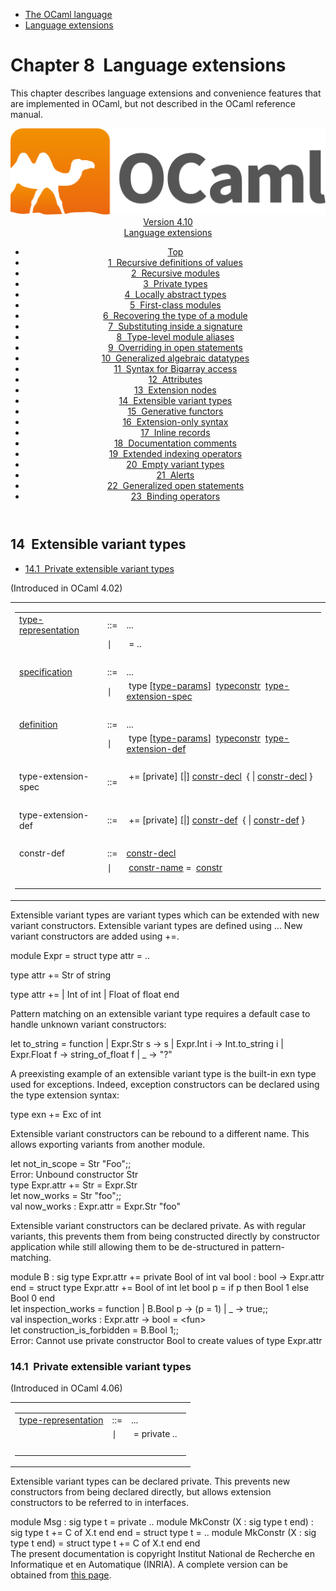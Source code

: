 <!-- ((! set title Manual !)) ((! set documentation !)) ((! set manual !)) ((! set nobreadcrumb !)) -->
<div class="manual content"><ul class="part_menu"><li><a href="language.html">The OCaml language</a></li><li class="active"><a href="extn.html">Language extensions</a></li></ul>




<h1 class="chapter" id="sec238"><span>Chapter 8</span>&nbsp;&nbsp;Language extensions</h1>
<p> <a id="c:extensions"></a>
</p><p>This chapter describes language extensions and convenience features
that are implemented in OCaml, but not described in the
OCaml reference manual.</p><header><nav class="toc brand"><a class="brand" href="https://ocaml.org/"><img src="colour-logo-gray.svg" class="svg" alt="OCaml"></a></nav><nav class="toc"><div class="toc_version"><a href="/docs" id="version-select">Version 4.10</a></div><div class="toc_title"><a href="#">Language extensions</a></div><ul><li class="top"><a href="#">Top</a></li>
<li><a href="letrecvalues.html#start-section">1&nbsp;&nbsp;Recursive definitions of values</a>
</li><li><a href="manual024.html#start-section">2&nbsp;&nbsp;Recursive modules</a>
</li><li><a href="privatetypes.html#start-section">3&nbsp;&nbsp;Private types</a>
</li><li><a href="locallyabstract.html#start-section">4&nbsp;&nbsp;Locally abstract types</a>
</li><li><a href="firstclassmodules.html#start-section">5&nbsp;&nbsp;First-class modules</a>
</li><li><a href="moduletypeof.html#start-section">6&nbsp;&nbsp;Recovering the type of a module</a>
</li><li><a href="signaturesubstitution.html#start-section">7&nbsp;&nbsp;Substituting inside a signature</a>
</li><li><a href="modulealias.html#start-section">8&nbsp;&nbsp;Type-level module aliases</a>
</li><li><a href="overridingopen.html#start-section">9&nbsp;&nbsp;Overriding in open statements</a>
</li><li><a href="gadts.html#start-section">10&nbsp;&nbsp;Generalized algebraic datatypes</a>
</li><li><a href="bigarray.html#start-section">11&nbsp;&nbsp;Syntax for Bigarray access</a>
</li><li><a href="attributes.html#start-section">12&nbsp;&nbsp;Attributes</a>
</li><li><a href="extensionnodes.html#start-section">13&nbsp;&nbsp;Extension nodes</a>
</li><li><a href="extensiblevariants.html#start-section">14&nbsp;&nbsp;Extensible variant types</a>
</li><li><a href="generativefunctors.html#start-section">15&nbsp;&nbsp;Generative functors</a>
</li><li><a href="extensionsyntax.html#start-section">16&nbsp;&nbsp;Extension-only syntax</a>
</li><li><a href="inlinerecords.html#start-section">17&nbsp;&nbsp;Inline records</a>
</li><li><a href="doccomments.html#start-section">18&nbsp;&nbsp;Documentation comments</a>
</li><li><a href="indexops.html#start-section">19&nbsp;&nbsp;Extended indexing operators </a>
</li><li><a href="emptyvariants.html#start-section">20&nbsp;&nbsp;Empty variant types</a>
</li><li><a href="alerts.html#start-section">21&nbsp;&nbsp;Alerts</a>
</li><li><a href="generalizedopens.html#start-section">22&nbsp;&nbsp;Generalized open statements</a>
</li><li><a href="bindingops.html#start-section">23&nbsp;&nbsp;Binding operators</a>
</li></ul></nav></header><a id="start-section"></a><section id="section">




<h2 class="section" id="s:extensible-variants"><a class="section-anchor" href="#s:extensible-variants" aria-hidden="true"></a>14&nbsp;&nbsp;Extensible variant types</h2>
<ul>
<li><a href="extensiblevariants.html#ss%3Aprivate-extensible">14.1&nbsp;&nbsp;Private extensible variant types</a>
</li></ul>
<p>(Introduced in OCaml 4.02)</p><div class="syntax"><table class="display dcenter"><tbody><tr class="c019"><td class="dcell"><table class="c001 cellpading0"><tbody><tr><td class="c018">
<a class="syntax" href="typedecl.html#type-representation"><span class="c010">type-representation</span></a></td><td class="c015">::=</td><td class="c017">
...
&nbsp;</td></tr>
<tr><td class="c018">&nbsp;</td><td class="c015">∣</td><td class="c017">&nbsp;<span class="c004">=</span>&nbsp;<span class="c004">..</span>
&nbsp;</td></tr>
<tr><td class="c018">&nbsp;</td></tr>
<tr><td class="c018">
<a class="syntax" href="modtypes.html#specification"><span class="c010">specification</span></a></td><td class="c015">::=</td><td class="c017">
...
&nbsp;</td></tr>
<tr><td class="c018">&nbsp;</td><td class="c015">∣</td><td class="c017">&nbsp;<span class="c004">type</span>&nbsp;[<a class="syntax" href="typedecl.html#type-params"><span class="c010">type-params</span></a>]&nbsp;&nbsp;<a class="syntax" href="names.html#typeconstr"><span class="c010">typeconstr</span></a>&nbsp;&nbsp;<a class="syntax" href="#type-extension-spec"><span class="c010">type-extension-spec</span></a>
&nbsp;</td></tr>
<tr><td class="c018">&nbsp;</td></tr>
<tr><td class="c018">
<a class="syntax" href="modules.html#definition"><span class="c010">definition</span></a></td><td class="c015">::=</td><td class="c017">
...
&nbsp;</td></tr>
<tr><td class="c018">&nbsp;</td><td class="c015">∣</td><td class="c017">&nbsp;<span class="c004">type</span>&nbsp;[<a class="syntax" href="typedecl.html#type-params"><span class="c010">type-params</span></a>]&nbsp;&nbsp;<a class="syntax" href="names.html#typeconstr"><span class="c010">typeconstr</span></a>&nbsp;&nbsp;<a class="syntax" href="#type-extension-def"><span class="c010">type-extension-def</span></a>
&nbsp;</td></tr>
<tr><td class="c018">&nbsp;</td></tr>
<tr><td class="c018">
<a class="syntax" id="type-extension-spec"><span class="c010">type-extension-spec</span></a></td><td class="c015">::=</td><td class="c017">&nbsp;<span class="c004">+=</span>&nbsp;[<span class="c004">private</span>]&nbsp;[<span class="c004">|</span>]&nbsp;<a class="syntax" href="typedecl.html#constr-decl"><span class="c010">constr-decl</span></a>&nbsp;&nbsp;{&nbsp;<span class="c004">|</span>&nbsp;<a class="syntax" href="typedecl.html#constr-decl"><span class="c010">constr-decl</span></a>&nbsp;}
&nbsp;</td></tr>
<tr><td class="c018">&nbsp;</td></tr>
<tr><td class="c018">
<a class="syntax" id="type-extension-def"><span class="c010">type-extension-def</span></a></td><td class="c015">::=</td><td class="c017">&nbsp;<span class="c004">+=</span>&nbsp;[<span class="c004">private</span>]&nbsp;[<span class="c004">|</span>]&nbsp;<a class="syntax" href="#constr-def"><span class="c010">constr-def</span></a>&nbsp;&nbsp;{&nbsp;<span class="c004">|</span>&nbsp;<a class="syntax" href="#constr-def"><span class="c010">constr-def</span></a>&nbsp;}
&nbsp;</td></tr>
<tr><td class="c018">&nbsp;</td></tr>
<tr><td class="c018">
<a class="syntax" id="constr-def"><span class="c010">constr-def</span></a></td><td class="c015">::=</td><td class="c017">
<a class="syntax" href="typedecl.html#constr-decl"><span class="c010">constr-decl</span></a>
&nbsp;</td></tr>
<tr><td class="c018">&nbsp;</td><td class="c015">∣</td><td class="c017">&nbsp;<a class="syntax" href="names.html#constr-name"><span class="c010">constr-name</span></a>&nbsp;<span class="c004">=</span>&nbsp;&nbsp;<a class="syntax" href="names.html#constr"><span class="c010">constr</span></a>
&nbsp;</td></tr>
<tr><td class="c018">&nbsp;</td></tr>
</tbody></table></td></tr>
</tbody></table></div><p>Extensible variant types are variant types which can be extended with
new variant constructors. Extensible variant types are defined using
<span class="c003">..</span>. New variant constructors are added using <span class="c003">+=</span>.


</p><div class="caml-example verbatim">

<div class="ocaml">



<div class="pre caml-input"> <span class="ocamlkeyword">module</span> Expr = <span class="ocamlkeyword">struct</span>
   <span class="ocamlkeyword">type</span> attr = ..

   <span class="ocamlkeyword">type</span> attr += Str <span class="ocamlkeyword">of</span> string

   <span class="ocamlkeyword">type</span> attr +=
     | Int <span class="ocamlkeyword">of</span> int
     | Float <span class="ocamlkeyword">of</span> float
 <span class="ocamlkeyword">end</span></div></div>

</div><p>Pattern matching on an extensible variant type requires a default case
to handle unknown variant constructors:


</p><div class="caml-example verbatim">

<div class="ocaml">



<div class="pre caml-input"> <span class="ocamlkeyword">let</span> to_string = <span class="ocamlkeyword">function</span>
   | Expr.Str s -&gt; s
   | Expr.Int i -&gt; Int.to_string i
   | Expr.Float f -&gt; string_of_float f
   | _ -&gt; <span class="ocamlstring">"?"</span></div></div>

</div><p>A preexisting example of an extensible variant type is the built-in
<span class="c003">exn</span> type used for exceptions. Indeed, exception constructors can be
declared using the type extension syntax:


</p><div class="caml-example verbatim">

<div class="ocaml">



<div class="pre caml-input"> <span class="ocamlkeyword">type</span> exn += Exc <span class="ocamlkeyword">of</span> int</div></div>

</div><p>Extensible variant constructors can be rebound to a different name. This
allows exporting variants from another module.


</p><div class="caml-example toplevel">

<div class="ocaml">



<div class="pre caml-input"> <span class="ocamlkeyword">let</span> not_in_scope = <span class="ocamlhighlight">Str</span> <span class="ocamlstring">"Foo"</span>;;</div>



<div class="pre caml-output error"><span class="ocamlerror">Error</span>: Unbound constructor Str</div></div>

</div><div class="caml-example verbatim">

<div class="ocaml">



<div class="pre caml-input"> <span class="ocamlkeyword">type</span> Expr.attr += Str = Expr.Str</div></div>

</div><div class="caml-example toplevel">

<div class="ocaml">



<div class="pre caml-input"> <span class="ocamlkeyword">let</span> now_works = Str <span class="ocamlstring">"foo"</span>;;</div>



<div class="pre caml-output ok"><span class="ocamlkeyword">val</span> now_works : Expr.attr = Expr.Str <span class="ocamlstring">"foo"</span></div></div>

</div><p>Extensible variant constructors can be declared <span class="c003">private</span>. As with
regular variants, this prevents them from being constructed directly by
constructor application while still allowing them to be de-structured in
pattern-matching.


</p><div class="caml-example verbatim">

<div class="ocaml">



<div class="pre caml-input"> <span class="ocamlkeyword">module</span> B : <span class="ocamlkeyword">sig</span>
   <span class="ocamlkeyword">type</span> Expr.attr += <span class="ocamlkeyword">private</span> Bool <span class="ocamlkeyword">of</span> int
   <span class="ocamlkeyword">val</span> bool : bool -&gt; Expr.attr
 <span class="ocamlkeyword">end</span> = <span class="ocamlkeyword">struct</span>
   <span class="ocamlkeyword">type</span> Expr.attr += Bool <span class="ocamlkeyword">of</span> int
   <span class="ocamlkeyword">let</span> bool p = <span class="ocamlkeyword">if</span> p <span class="ocamlkeyword">then</span> Bool 1 <span class="ocamlkeyword">else</span> Bool 0
 <span class="ocamlkeyword">end</span></div></div>

</div><div class="caml-example toplevel">

<div class="ocaml">



<div class="pre caml-input"> <span class="ocamlkeyword">let</span> inspection_works = <span class="ocamlkeyword">function</span>
   | B.Bool p -&gt; (p = 1)
   | _ -&gt; <span class="ocamlkeyword">true</span>;;</div>



<div class="pre caml-output ok"><span class="ocamlkeyword">val</span> inspection_works : Expr.attr -&gt; bool = &lt;<span class="ocamlkeyword">fun</span>&gt;</div></div>

</div><div class="caml-example toplevel">

<div class="ocaml">



<div class="pre caml-input"> <span class="ocamlkeyword">let</span> construction_is_forbidden = <span class="ocamlhighlight">B.Bool 1</span>;;</div>



<div class="pre caml-output error"><span class="ocamlerror">Error</span>: Cannot use private constructor Bool to create values of type Expr.attr</div></div>

</div>
<h3 class="subsection" id="ss:private-extensible"><a class="section-anchor" href="#ss:private-extensible" aria-hidden="true">﻿</a>14.1&nbsp;&nbsp;Private extensible variant types</h3>
<p>(Introduced in OCaml 4.06)</p><div class="syntax"><table class="display dcenter"><tbody><tr class="c019"><td class="dcell"><table class="c001 cellpading0"><tbody><tr><td class="c018">
<a class="syntax" href="typedecl.html#type-representation"><span class="c010">type-representation</span></a></td><td class="c015">::=</td><td class="c017">
...
&nbsp;</td></tr>
<tr><td class="c018">&nbsp;</td><td class="c015">∣</td><td class="c017">&nbsp;<span class="c004">=</span>&nbsp;<span class="c004">private</span>&nbsp;<span class="c004">..</span>
&nbsp;</td></tr>
<tr><td class="c018">&nbsp;</td></tr>
</tbody></table></td></tr>
</tbody></table></div><p>Extensible variant types can be declared <span class="c003">private</span>. This prevents new
constructors from being declared directly, but allows extension
constructors to be referred to in interfaces.


</p><div class="caml-example verbatim">

<div class="ocaml">



<div class="pre caml-input"> <span class="ocamlkeyword">module</span> Msg : <span class="ocamlkeyword">sig</span>
   <span class="ocamlkeyword">type</span> t = <span class="ocamlkeyword">private</span> ..
   <span class="ocamlkeyword">module</span> MkConstr (X : <span class="ocamlkeyword">sig</span> <span class="ocamlkeyword">type</span> t <span class="ocamlkeyword">end</span>) : <span class="ocamlkeyword">sig</span>
     <span class="ocamlkeyword">type</span> t += C <span class="ocamlkeyword">of</span> X.t
   <span class="ocamlkeyword">end</span>
 <span class="ocamlkeyword">end</span> = <span class="ocamlkeyword">struct</span>
   <span class="ocamlkeyword">type</span> t = ..
   <span class="ocamlkeyword">module</span> MkConstr (X : <span class="ocamlkeyword">sig</span> <span class="ocamlkeyword">type</span> t <span class="ocamlkeyword">end</span>) = <span class="ocamlkeyword">struct</span>
     <span class="ocamlkeyword">type</span> t += C <span class="ocamlkeyword">of</span> X.t
   <span class="ocamlkeyword">end</span>
 <span class="ocamlkeyword">end</span></div></div>

</div>






</section><div class="copyright">The present documentation is copyright Institut National de Recherche en Informatique et en Automatique (INRIA). A complete version can be obtained from <a href="http://caml.inria.fr/pub/docs/manual-ocaml/">this page</a>.</div></div>